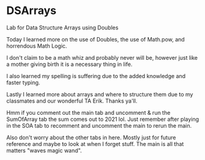 # DSArrays

Lab for Data Structure Arrays using Doubles

Today I learned more on the use of Doubles, the use of Math.pow, and horrendous Math Logic.

I don't claim to be a math whiz and probably never will be, however just like a mother giving birth
it is a necessary thing in life.

I also learned my spelling is suffering due to the added knowledge and faster typing.

Lastly I learned more about arrays and where to structure them due to my classmates and our 
wonderful TA Erik. Thanks ya'll.

Hmm if you comment out  the main tab and uncomment & run the SumOfArray tab the sum comes out to 2021 lol.
Just remember after playing in the SOA tab to recomment and uncomment the main to rerun the main.

Also don't worry about the other tabs in here. Mostly just for future reference and maybe to look at when I 
forget stuff. The main is all that matters "waves magic wand".

